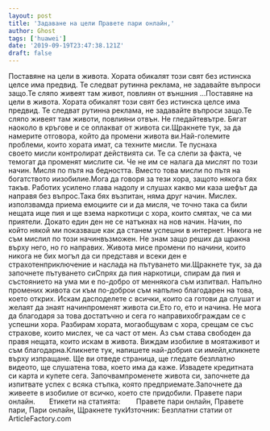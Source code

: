 ```yaml
---
layout: post
title: 'Задаване на цели Правете пари онлайн,'
author: Ghost
tags: ['huawei']
date: '2019-09-19T23:47:38.121Z'
draft: false
---
```


Поставяне на цели в живота. Хората обикалят този свят без истинска целсе има предвид. Те следват рутинна реклама, не задавайте въпроси защо.Те сляпо живеят там живот, повлиян от външния ...Поставяне на цели в живота. Хората обикалят този свят без истинска целсе има предвид. Те следват рутинна реклама, не задавайте въпроси защо.Те сляпо живеят там животи, повлияни отвън. Не гледайтевътре. Бягат наоколо в кръгове и се оплакват от живота си.Щракнете тук, за да намерите отговора, който да промени живота ви.Най-големите проблеми, които хората имат, са техните мисли. Те пуснаха своето мисли контролират действията си. Те са слепи за факта, че темогат да променят мислите си. Че не им се налага да мислят по този начин. Мисля по пътя на бедността. Вместо това мисли по пътя на богатството иизобилие.Мога да говоря за тези хора, защото някога бях такъв. Работих усилено глава надолу и слушах какво ми каза шефът да направя без въпрос.Така бях възпитан, няма друг начин. Мислех. използвамда приема емоциите си и да мисля, че точно така са били нещата ище пия и ще взема наркотици с хора, които смятах, че са ми приятели. Докато един ден не се натъкнах на нов начин. Начин, по който някой ми показваше как да станем успешни в интернет. Никога не съм мислил по този начинвъзможен. Не знам защо реших да щракна върху него, но го направих. Живота мисе промени по начини, които никога не бих могъл да си представя и всеки ден е страхотенприключение и наслада на пътуването ми.Щракнете тук, за да започнете пътуването сиСпрях да пия наркотици, спирам да пия и състоянието на ума ми е по-добро от меннякога съм изпитвал. Напълно промених живота си към по-доброи съм напълно благодарен на това, което открих. Искам дасподелете с всички, които са готови да слушат и желаят да знаят начинпроменят живота си.Ето го, ето и начина. Не мога да благодаря за това достатъчно и сега го направихобграждам се с успешни хора. Разбирам хората, могаобщувам с хора, срещам се със страхове, които мислех, че са част от мен. Аз съм става свободен да правя нещата, които искам в живота. Виждам изобилие в моятаживот и съм благодарна.Кликнете тук, напишете най-добрия си имейл,кликнете върху изпращане. Ще ви отведе страница, ще гледате безплатно видеото, ще слушатена това, което има да каже. Извадете кредитната си карта и купете сега. Започвампроменете живота си, започнете да изпитвате успех с всяка стъпка, която предприемате.Започнете да живеете в изобилие от всичко, което сте придобили. Правете пари онлайн.       Етикети на статията:        Правете пари онлайн, Правете пари, Пари онлайн, Щракнете тукИзточник: Безплатни статии от ArticleFactory.com

